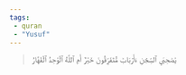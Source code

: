 ```yaml
---
tags: 
 - quran 
 - "Yusuf"
---
```


> يَٰصَٰحِبَيِ ٱلسِّجۡنِ ءَأَرۡبَابٞ مُّتَفَرِّقُونَ خَيۡرٌ أَمِ ٱللَّهُ ٱلۡوَٰحِدُ ٱلۡقَهَّارُ
